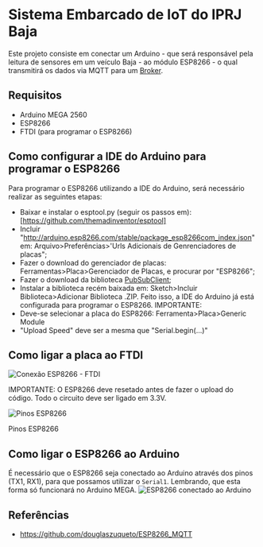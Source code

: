 # Sistema Embarcado de IoT do IPRJ Baja
Este projeto consiste em conectar um Arduino - que será responsável pela leitura de sensores em um veículo Baja - ao módulo ESP8266 - o qual transmitirá os dados via MQTT para um [Broker](https://github.com/ypereirars/mqtt-broker).

## Requisitos
* Arduino MEGA 2560
* ESP8266 
* FTDI (para programar o ESP8266)

## Como configurar a IDE do Arduino para programar o ESP8266
Para programar o ESP8266 utilizando a IDE do Arduino, será necessário realizar as seguintes etapas:
* Baixar e instalar o esptool.py (seguir os passos em): [https://github.com/themadinventor/esptool]
* Incluir "http://arduino.esp8266.com/stable/package_esp8266com_index.json" em: Arquivo>Preferências>'Urls Adicionais de Genrenciadores de placas";
* Fazer o download do gerenciador de placas: Ferramentas>Placa>Gerenciador de Placas, e procurar por "ESP8266";
* Fazer o download da biblioteca [PubSubClient](https://github.com/knolleary/pubsubclient);
* Instalar a biblioteca recém baixada em: Sketch>Incluir Biblioteca>Adicionar Biblioteca .ZIP.
Feito isso, a IDE do Arduino já está configurada para programar o ESP8266.
IMPORTANTE: 
* Deve-se selecionar a placa do ESP8266: Ferramenta>Placa>Generic Module
* "Upload Speed" deve ser a mesma que "Serial.begin(...)"

## Como ligar a placa ao FTDI
![Conexão ESP8266 - FTDI](https://cloud.githubusercontent.com/assets/4396233/16360656/e4278e04-3b43-11e6-8be6-44a411517cc0.png)

IMPORTANTE: O ESP8266 deve resetado antes de fazer o upload do código. Todo o circuito deve ser ligado em 3.3V.

![Pinos ESP8266](https://raw.githubusercontent.com/guyz/pyesp8266/master/esp8266_pinout.png)

Pinos ESP8266

## Como ligar o ESP8266 ao Arduino
É necessário que o ESP8266 seja conectado ao Arduino através dos pinos (TX1, RX1), para que possamos utilizar o ``Serial1``. Lembrando, que esta forma só funcionará no Arduino MEGA.
![ESP8266 conectado ao Arduino](https://cloud.githubusercontent.com/assets/4396233/16366031/8fcf1360-3be6-11e6-805b-40386ddd0239.png)

## Referências
* https://github.com/douglaszuqueto/ESP8266_MQTT
